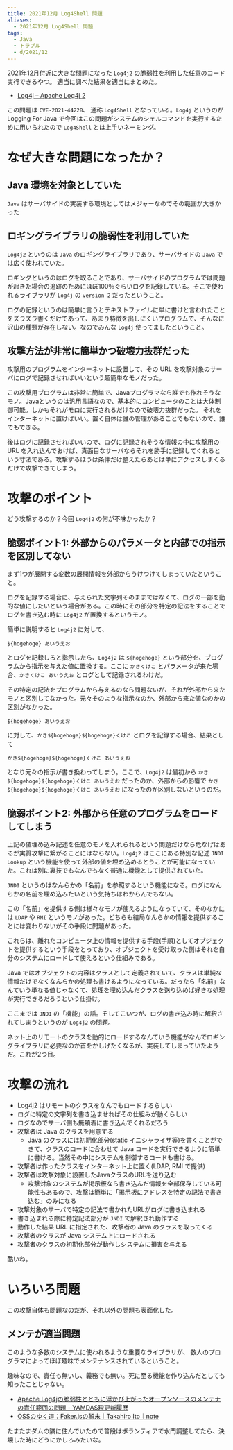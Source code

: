 ```yaml
---
title: 2021年12月 Log4Shell 問題
aliases:
  - 2021年12月 Log4Shell 問題
tags:
  - Java
  - トラブル
  - d/2021/12
---
```


2021年12月付近に大きな問題になった `Log4j2` の脆弱性を利用した任意のコード実行できるやつ。
適当に調べた結果を適当にまとめた。

- [Log4j – Apache Log4j 2](https://logging.apache.org/log4j/2.x/)


この問題は `CVE-2021-44228`、 通称 `Log4Shell` となっている。`Log4j` というのが Logging For Java で今回はこの問題がシステムのシェルコマンドを実行するために用いられたので `Log4Shell` とは上手いネーミング。



なぜ大きな問題になったか？
================================================================================

Java 環境を対象としていた
--------------------------------------------------------------------------------
`Java` はサーバサイドの実装する環境としてはメジャーなのでその範囲が大きかった

ロギングライブラリの脆弱性を利用していた
--------------------------------------------------------------------------------
`Log4j2` というのは `Java` のロギングライブラリであり、サーバサイドの `Java` では広く使われていた。

ロギングというのはログを取ることであり、サーバサイドのプログラムでは問題が起きた場合の追跡のためにほぼ100％ぐらいログを記録している。そこで使われるライブラリが `Log4j` の `version 2` だったということ。

ログの記録というのは簡単に言うとテキストファイルに単に書けと言われたことをズラズラ書くだけであって、あまり特徴を出しにくいプログラムで、そんなに沢山の種類が存在しない。なのでみんな `Log4j` 使ってましたということ。

攻撃方法が非常に簡単かつ破壊力抜群だった
--------------------------------------------------------------------------------
攻撃用のプログラムをインターネットに設置して、その URL を攻撃対象のサーバにログで記録させればいいという超簡単なモノだった。

この攻撃用プログラムは非常に簡単で、Javaプログラマなら誰でも作れそうなモノ。Javaというのは汎用言語なので、基本的にコンピュータのことは大体制御可能。しかもそれがモロに実行されるだけなので破壊力抜群だった。
それをインターネットに置けばいい。置く自体は誰の管理があることでもないので、誰でもできる。

後はログに記録させればいいので、ログに記録されそうな情報の中に攻撃用の URL を入れ込んでおけば、真面目なサーバならそれを勝手に記録してくれるという寸法である。攻撃するほうは条件だけ整えたらあとは単にアクセスしまくるだけで攻撃できてしまう。



攻撃のポイント
================================================================================
どう攻撃するのか？今回 `Log4j2` の何が不味かったか？


脆弱ポイント1: 外部からのパラメータと内部での指示を区別してない
--------------------------------------------------------------------------------
まず1つが展開する変数の展開情報を外部からうけつけてしまっていたということ。

ログを記録する場合に、与えられた文字列そのままではなくて、ログの一部を動的な値にしたいという場合がある。この時にその部分を特定の記法をすることでログを書き込む時に `Log4j2` が置換するというモノ。

簡単に説明すると `Log4j2` に対して、

```
${hogehoge} あいうえお
```

とログを記録しろと指示したら、`Log4j2` は `${hogehoge}` という部分を、プログラムから指示を与えた値に置換する。ここに `かきくけこ` とパラメータが来た場合、`かきくけこ あいうえお` とログとして記録されるわけだ。

その特定の記法をプログラムから与えるのなら問題ないが、それが外部から来たモノと区別してなかった。元々そのような指示なのか、外部から来た値なのかの区別がなかった。

```
${hogehoge} あいうえお
```

に対して、`かき${hogehoge}${hogehoge}くけこ` とログを記録する場合、結果として

```
かき${hogehoge}${hogehoge}くけこ あいうえお
```

となり元々の指示が書き換わってしまう。ここで、`Log4j2` は最初から `かき${hogehoge}${hogehoge}くけこ あいうえお` だったのか、外部からの影響で `かき${hogehoge}${hogehoge}くけこ あいうえお` になったのか区別しないというのだ。




脆弱ポイント2: 外部から任意のプログラムをロードしてしまう
--------------------------------------------------------------------------------
上記の値埋め込み記述を任意のモノを入れられるという問題だけなら危なげはあるが実質攻撃に繋がることにはならない。`Log4j2` はここにある特別な記述 `JNDI Lookup` という機能を使って外部の値を埋め込めるとうことが可能になっていた。これは別に裏技でもなんでもなく普通に機能として提供されていた。

`JNDI` というのはなんらかの「名前」を参照するという機能になる。ログになんらかの名前を埋め込みたいという気持ちはわからんでもない。

この「名前」を提供する側は様々なモノが使えるようになっていて、そのなかには `LDAP` や `RMI` というモノがあった。どちらも結局なんらかの情報を提供することには変わりないがその手段に問題があった。

これらは、離れたコンピュータ上の情報を提供する手段(手順)としてオブジェクトを提供するという手段をとっており、オブジェクトを受け取った側はそれを自分のシステムにロードして使えるという仕組みである。

Java ではオブジェクトの内容はクラスとして定義されていて、クラスは単純な情報だけでなくなんらかの処理も書けるようになっている。だったら「名前」なんていう単なる値じゃなくて、処理を埋め込んだクラスを送り込めば好きな処理が実行できるだろうという仕掛け。

ここまでは `JNDI` の「機能」の話。そしてこいつが、ログの書き込み時に解釈されてしまうというのが `Log4j2` の問題。

ネット上のリモートのクラスを動的にロードするなんていう機能がなんでロギングライブラリに必要なのか首をかしげたくなるが、実装してしまっていたようだ。これが2つ目。


攻撃の流れ
================================================================================

- Log4j2 はリモートのクラスをなんでもロードするらしい
- ログに特定の文字列を書き込ませればその仕組みが動くらしい
- ログなのでサーバ側も無頓着に書き込んでくれるだろう
- 攻撃者は Java のクラスを用意する
  - Java のクラスには初期化部分(static イニシャライザ等)を書くことができて、クラスのロードに合わせて Java コードを実行できるように簡単に書ける。当然その中にシステムを制御するコードも書ける。
- 攻撃者は作ったクラスをインターネット上に置く(LDAP, RMI で提供)
- 攻撃者は攻撃対象に設置したJavaクラスのURLを送り込む
  - 攻撃対象のシステムが掲示板なら書き込んだ情報を全部保存している可能性もあるので、攻撃は簡単に「掲示板にアドレスを特定の記法で書き込む」のみになる
- 攻撃対象のサーバで特定の記法で書かれたURLがログに書き込まれる
- 書き込まれる際に特定記法部分が `JNDI` で解釈され動作する
- 動作した結果 URL に指定された、攻撃者の Java のクラスを取ってくる
- 攻撃者のクラスが Java システム上にロードされる
- 攻撃者のクラスの初期化部分が動作しシステムに損害を与える

酷いね。




いろいろ問題
================================================================================
この攻撃自体も問題なのだが、それ以外の問題も表面化した。


メンテが適当問題
--------------------------------------------------------------------------------
このような多数のシステムに使われるような重要なライブラリが、
数人のプログラマによってほぼ趣味でメンテナンスされているということ。

趣味なので、責任も無いし、義務でも無い。死に至る機能を作り込んだとしても知ったことじゃない。

- [Apache Log4jの脆弱性とともに浮かび上がったオープンソースのメンテナの責任範囲の問題 \- YAMDAS現更新履歴](https://yamdas.hatenablog.com/entry/20211222/apache-log4j)
- [OSSのゆく道：Faker\.jsの顛末｜Takahiro Ito｜note](https://note.com/takahiroyte/n/nd6cceae3af04)

たまたまダムの隣に住んでいたので普段はボランティアで水門調整してたら、決壊した時にどうにかしろみたいな。

